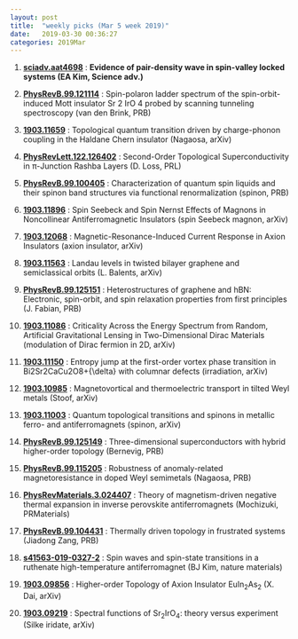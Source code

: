 ```yaml
---
layout: post
title:  "weekly picks (Mar 5 week 2019)"
date:   2019-03-30 00:36:27
categories: 2019Mar
---
```







1. **[sciadv.aat4698](http://advances.sciencemag.org/lookup/doi/10.1126/sciadv.aat4698)** : **Evidence of pair-density wave in spin-valley locked systems (EA Kim, Science adv.)**
	
1. **[PhysRevB.99.121114](https://link.aps.org/doi/10.1103/PhysRevB.99.121114)** : Spin-polaron ladder spectrum of the spin-orbit-induced Mott insulator Sr 2 IrO 4 probed by scanning tunneling spectroscopy (van den Brink, PRB)


1. **[1903.11659](http://arxiv.org/abs/1903.11659)** : Topological quantum transition driven by charge-phonon coupling in the Haldane Chern insulator (Nagaosa, arXiv)

1. **[PhysRevLett.122.126402](https://journals.aps.org/prl/abstract/10.1103/PhysRevLett.122.126402)** : Second-Order Topological Superconductivity in π-Junction Rashba Layers (D. Loss, PRL)

1. **[PhysRevB.99.100405](https://link.aps.org/doi/10.1103/PhysRevB.99.100405)** : Characterization of quantum spin liquids and their spinon band structures via functional renormalization (spinon, PRB)


1. **[1903.11896](http://arxiv.org/abs/1903.11896)** : Spin Seebeck and Spin Nernst Effects of Magnons in Noncollinear Antiferromagnetic Insulators (spin Seebeck magnon, arXiv)

1. **[1903.12068](http://arxiv.org/abs/1903.12068)** : Magnetic-Resonance-Induced Current Response in Axion Insulators (axion insulator, arXiv)

 
1. **[1903.11563](http://arxiv.org/abs/1903.11563)** : Landau levels in twisted bilayer graphene and semiclassical orbits (L. Balents, arXiv)

1. **[PhysRevB.99.125151](https://link.aps.org/doi/10.1103/PhysRevB.99.125151)** : Heterostructures of graphene and hBN: Electronic, spin-orbit, and spin relaxation properties from first principles (J. Fabian, PRB)

1. **[1903.11086](http://arxiv.org/abs/1903.11086)** : Criticality Across the Energy Spectrum from Random, Artificial Gravitational Lensing in Two-Dimensional Dirac Materials (modulation of Dirac fermion in 2D, arXiv)

1. **[1903.11150](http://arxiv.org/abs/1903.11150)** : Entropy jump at the first-order vortex phase transition in Bi2Sr2CaCu2O8+{\delta} with columnar defects (irradiation, arXiv)

1. **[1903.10985](http://arxiv.org/abs/1903.10985)** : Magnetovortical and thermoelectric transport in tilted Weyl metals (Stoof, arXiv)

1. **[1903.11003](http://arxiv.org/abs/1903.11003)** : Quantum topological transitions and spinons in metallic ferro- and antiferromagnets (spinon, arXiv)

1. **[PhysRevB.99.125149](https://link.aps.org/doi/10.1103/PhysRevB.99.125149)** : Three-dimensional superconductors with hybrid higher-order topology (Bernevig, PRB)

1. **[PhysRevB.99.115205](https://link.aps.org/doi/10.1103/PhysRevB.99.115205)** : Robustness of anomaly-related magnetoresistance in doped Weyl semimetals (Nagaosa, PRB)

1. **[PhysRevMaterials.3.024407](https://link.aps.org/doi/10.1103/PhysRevMaterials.3.024407)** : Theory of magnetism-driven negative thermal expansion in inverse perovskite antiferromagnets (Mochizuki, PRMaterials)

1. **[PhysRevB.99.104431](https://journals.aps.org/prb/abstract/10.1103/PhysRevB.99.104431)** : Thermally driven topology in frustrated systems (Jiadong Zang, PRB)
	
1. **[s41563-019-0327-2](http://www.nature.com/articles/s41563-019-0327-2)** : Spin waves and spin-state transitions in a ruthenate high-temperature antiferromagnet (BJ Kim, nature materials)
	
1. **[1903.09856](http://arxiv.org/abs/1903.09856)** : Higher-order Topology of Axion Insulator EuIn$_2$As$_2$ (X. Dai, arXiv)

1. **[1903.09219](http://arxiv.org/abs/1903.09219)** : Spectral functions of Sr${}_2$IrO${}_4$: theory versus experiment (Silke iridate, arXiv)
